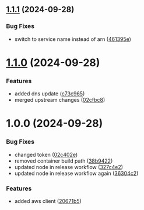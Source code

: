 ## [1.1.1](https://github.com/robbynshaw/mc-aws-notifier/compare/v1.1.0...v1.1.1) (2024-09-28)


### Bug Fixes

* switch to service name instead of arn ([461395e](https://github.com/robbynshaw/mc-aws-notifier/commit/461395e3902b8af163f405f6f71af6c7e102a70d))

# [1.1.0](https://github.com/robbynshaw/mc-aws-notifier/compare/v1.0.0...v1.1.0) (2024-09-28)


### Features

* added dns update ([c73c965](https://github.com/robbynshaw/mc-aws-notifier/commit/c73c965acc008a64482608868bb722158ff78417))
* merged upstream changes ([02cfbc8](https://github.com/robbynshaw/mc-aws-notifier/commit/02cfbc8789ef03ff574244c3264157d38d2e8441))

# 1.0.0 (2024-09-28)


### Bug Fixes

* changed token ([02c402e](https://github.com/robbynshaw/mc-aws-notifier/commit/02c402eae5c66f8ed3dae24a270d1af584511ccd))
* removed container build path ([38b9422](https://github.com/robbynshaw/mc-aws-notifier/commit/38b942235ce810ec973828865cdd19e2d7567530))
* updated node in release workflow ([327c4e2](https://github.com/robbynshaw/mc-aws-notifier/commit/327c4e2e0958546b1afd15cf904de5d5d461010e))
* updated node in release workflow again ([36304c2](https://github.com/robbynshaw/mc-aws-notifier/commit/36304c2b202d9785bc043b2a4827d71e637f9afe))


### Features

* added aws client ([20671b5](https://github.com/robbynshaw/mc-aws-notifier/commit/20671b508dc6dd484d688e6cd854b354cd4e721b))

